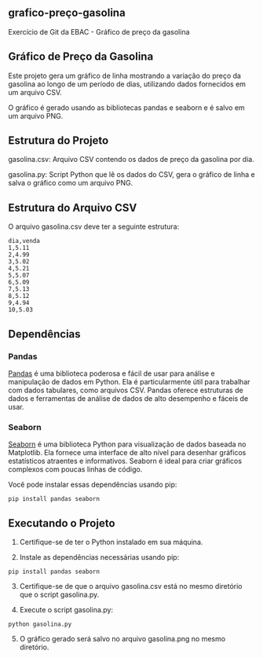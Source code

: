 ## grafico-preço-gasolina
Exercício de Git da EBAC - Gráfico de preço da gasolina


## Gráfico de Preço da Gasolina
Este projeto gera um gráfico de linha mostrando a variação do preço da gasolina ao longo de um período de dias, utilizando dados fornecidos em um arquivo CSV.

O gráfico é gerado usando as bibliotecas pandas e seaborn e é salvo em um arquivo PNG.

## Estrutura do Projeto
gasolina.csv: Arquivo CSV contendo os dados de preço da gasolina por dia.

gasolina.py: Script Python que lê os dados do CSV, gera o gráfico de linha e salva o gráfico como um arquivo PNG.

## Estrutura do Arquivo CSV
O arquivo gasolina.csv deve ter a seguinte estrutura:

```csv 
dia,venda 
1,5.11 
2,4.99 
3,5.02 
4,5.21 
5,5.07 
6,5.09 
7,5.13 
8,5.12 
9,4.94 
10,5.03
```

## Dependências

### Pandas

[Pandas](https://pandas.pydata.org/) é uma biblioteca poderosa e fácil de usar para análise e manipulação de dados em Python. Ela é particularmente útil para trabalhar com dados tabulares, como arquivos CSV. Pandas oferece estruturas de dados e ferramentas de análise de dados de alto desempenho e fáceis de usar.

### Seaborn

[Seaborn](https://seaborn.pydata.org/) é uma biblioteca Python para visualização de dados baseada no Matplotlib. Ela fornece uma interface de alto nível para desenhar gráficos estatísticos atraentes e informativos. Seaborn é ideal para criar gráficos complexos com poucas linhas de código.

Você pode instalar essas dependências usando pip:

```
pip install pandas seaborn 
```

## Executando o Projeto

1. Certifique-se de ter o Python instalado em sua máquina.

2. Instale as dependências necessárias usando pip:


```
pip install pandas seaborn
```

3. Certifique-se de que o arquivo gasolina.csv está no mesmo diretório que o script gasolina.py.

4. Execute o script gasolina.py:

```
python gasolina.py
```

5. O gráfico gerado será salvo no arquivo gasolina.png no mesmo diretório.
